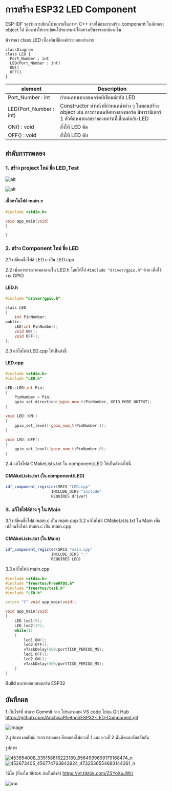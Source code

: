 # การสร้าง ESP32 LED Component

ESP-IDF รองรับการเขียนโปรแกรมในภาษา C++ ช่วยให้สามารถสร้าง component ในลักษณะ object ได้ ซึ่งจะทำให้การเขียนโปรแกรมทำได้อย่างเป็นธรรมชาติมากขึ้น

พิจารณา class LED เบื้องต้นที่มีองค์ประกอบอย่างง่าย 

```mermaid
classDiagram
class LED {
  Port_Number : int
  LED(Port_Number : int)  
  ON()
  OFF()
}
```


|element| Description|
|-------|------------|
|  Port_Number : int | กำหนดหมายเลขพอร์ตที่เชื่อมต่อกับ  LED|
|  LED(Port_Number : int) | Constructor ทำหน้าที่กำหนดค่าต่าง ๆ ในตอนสร้าง object เช่น การกำหนดทิศทางของพอร์ต มีพารามิเตอร์ 1 ตัวตือหมายเลขขาของพอร์ตที่เชื่อมต่อกับ LED|
|  ON() : void  | สั่งให้ LED ติด |
|  OFF() : void | สั่งให้ LED ดับ |


## สำดับการทดลอง
### 1. สร้าง  project ใหม่ ชื่อ LED_Test


![alt](./Slides/Picture-01.png)


![alt](./Slides/Picture-02.png)


#### เนื้อหาในไฟล์ main.c
```c 
#include <stdio.h>

void app_main(void)
{

}
```

### 2. สร้าง  Component ใหม่ ชื่อ LED

2.1 เปลี่ยนชื่อไฟล์ LED.c เป็น LED.cpp

2.2 เพิ่มการประกาศคลาสลงใน LED.h โดยให้ใส่ `#include "driver/gpio.h"` ด้วย เพื่อใช้งาน GPIO

#### LED.h

```c
#include "driver/gpio.h" 

class LED
{
    int PinNumber;
public:
    LED(int PinNumber);
    void ON();
    void OFF();
};
```
2.3 แก้ไขไฟล์ LED.cpp ให้เป็นดังนี้

#### LED.cpp
```cpp
#include <stdio.h>
#include "LED.h"

LED::LED(int Pin)
{
    PinNumber = Pin;
    gpio_set_direction((gpio_num_t)PinNumber, GPIO_MODE_OUTPUT);
}

void LED::ON()
{
    gpio_set_level((gpio_num_t)PinNumber,1);
}

void LED::OFF()
{
    gpio_set_level((gpio_num_t)PinNumber,0);
}
```

2.4 แก้ไขไฟล์ CMakeLists.txt ใน component/LED ให้เป็นดังต่อไปนี้

#### CMAkeLists.txt (ใน component/LED)

```Cmake
idf_component_register(SRCS "LED.cpp"
                    INCLUDE_DIRS "include"
                    REQUIRES driver)
```


### 3. แก้ไขไฟล์ต่าง ๆ ใน Main
3.1 เปลี่ยนชื่อไฟล์ main.c เป็น main.cpp
3.2 แก้ไขไฟล์ CMakeLists.txt ใน Main เพื่อเปลี่ยนชื่อไฟล์ main.c เป็น main.cpp

#### CMAkeLists.txt (ใน Main)
```Cmake
idf_component_register(SRCS "main.cpp"
                    INCLUDE_DIRS "."
                    REQUIRES LED)
```
3.3 แก้ไขไฟล์ main.cpp

``` cpp
#include <stdio.h>
#include "freertos/FreeRTOS.h"
#include "freertos/task.h"
#include "LED.h"

extern "C" void app_main(void);

void app_main(void)
{
    LED led1(5); 
    LED led2(17); 
    while(1)
    {        
        led1.ON();
        led2.OFF();
        vTaskDelay(500/portTICK_PERIOD_MS);
        led1.OFF();
        led2.ON();
        vTaskDelay(500/portTICK_PERIOD_MS);
    }
}
```

Build และทดสอบบนบอร์ด ESP32

## บันทึกผล

1.เว็บไซร์ที่ ทำการ Commit จาก โปรแกรมบน VS code ไปบน Git Hub  https://github.com/AnchisaPhetnoi/ESP32-LED-Component.git

![image](https://github.com/user-attachments/assets/0c72ce90-250a-4d6c-a327-52c9a921ddb0)

2.รูปภาพ 
  ผลลัพธ์: จากการทดลอง คือหลอดไฟดวงที่ 1 และ ดวงที่ 2 นั้นติดและดับสลับกัน 

  รูปภาพ
  
  ![453654008_335158616223189_6564999699179168474_n](https://github.com/user-attachments/assets/cfbc3160-df68-4f72-b1d8-bd88b34f19e5)
  ![452673405_456774763843924_4732536554693144361_n](https://github.com/user-attachments/assets/34db67b6-6199-46c9-964b-a09c9949d7b3)

  วิดิโอ (ที่ลงใน tiktok ส่งเป็นลิงค์)
  https://vt.tiktok.com/ZSYoXuJWr/
  
![ภาพ](https://github.com/user-attachments/assets/8770c865-fd6d-4d91-8472-a506592d6dcf)



















